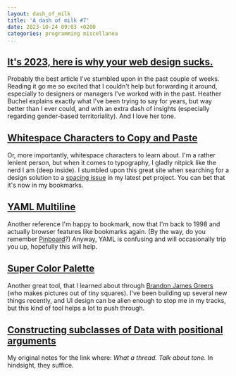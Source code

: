 ```yaml
---
layout: dash_of_milk
title: 'A dash of milk #7'
date: 2023-10-24 09:03 +0200
categories: programming miscellanea
...
```


## [It's 2023, here is why your web design sucks.](https://heather-buchel.com/blog/2023/10/why-your-web-design-sucks/)

Probably the best article I've stumbled upon in the past couple of weeks. Reading it go me so excited that I 
couldn't help but forwarding it around, especially to designers or managers I've worked with in the past. Heather 
Buchel explains exactly what I've been trying to say for years, but way better than I ever could, and with 
an extra dash of insights (especially regarding gender-based territoriality). And I love her tone.

## [Whitespace Characters to Copy and Paste](https://qwerty.dev/whitespace/)

Or, more importantly, whitespace characters to learn about. I'm a rather lenient person, but when it comes to 
typography, I gladly nitpick like the nerd I am (deep inside). I stumbled upon this great site when searching 
for a design solution to a [spacing issue]() in my latest pet project. You can bet that it's now in my bookmarks.

## [YAML Multiline](https://yaml-multiline.info)

Another reference I'm happy to bookmark, now that I'm back to 1998 and actually browser features like bookmarks 
again. (By the way, do you remember [Pinboard](https://pinboard.in/u:r3trofitted/)?) Anyway, YAML is confusing 
and will occasionally trip you up, hopefully this will help.

## [Super Color Palette](https://supercolorpalette.com)

Another great tool, that I learned about through [Brandon James Greers](https://www.youtube.com/@BJGpixel) (who 
makes pictures out of tiny squares). I've been building up several new things recently, and UI design can be 
alien enough to stop me in my tracks, but this kind of tool helps a lot to push through.

## [Constructing subclasses of Data with positional arguments](https://bugs.ruby-lang.org/issues/19278)

My original notes for the link where: _What a thread. Talk about tone._ In hindsight, they suffice.
